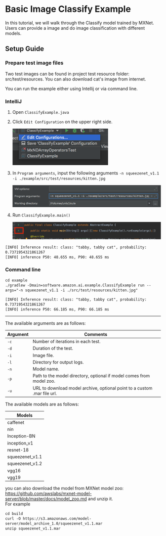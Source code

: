 Basic Image Classify Example
==============

In this tutorial, we will walk through the Classify model trained by MXNet.
Users can provide a image and do image classification with different models.


## Setup Guide

### Prepare test image files

Two test images can be found in project test resource folder: src/test/resources.
You can also download cat's image from internet.

You can run the example either using Intellij or via command line.
### IntelliJ

1. Open `ClassifyExample.java`
2. Click `Edit Configuration` on the upper right side.

    ![edit_config](../doc/img/editConfig.png)

3. In `Program arguments`, input the following arguments `-n squeezenet_v1.1 -i ./example/src/test/resources/kitten.jpg`

    ![edit_config](../doc/img/programArguments.png)

4. Run `ClassifyExample.main()`

    ![edit_config](../doc/img/run.png)

```text
[INFO] Inference result: class: "tabby, tabby cat", probability: 0.7371954321861267
[INFO] inference P50: 48.655 ms, P90: 48.655 ms
```

### Command line

```
cd example
./gradlew -Dmain=software.amazon.ai.example.ClassifyExample run --args="-n squeezenet_v1.1 -i ./src/test/resources/kitten.jpg"
```
```text
[INFO] Inference result: class: "tabby, tabby cat", probability: 0.7371954321861267
[INFO] inference P50: 66.185 ms, P90: 66.185 ms
```
---
The available arguments are as follows:

| Argument   | Comments                                 |
| ---------- | ---------------------------------------- |
| `-c`       | Number of iterations in each test. |
| `-d`       | Duration of the test. |
| `-i`       | Image file. |
| `-l`       | Directory for output logs. |
| `-n`       | Model name. |
| `-p`       | Path to the model directory, optional if model comes from model zoo. |
| `-u`       | URL to download model archive, optional point to a custom .mar file url. |

The available models are as follows:

| Models            |
| ----------------  |
| caffenet          |
| nin               |
| Inception-BN      |
| inception_v1      |
| resnet-18         |
| squeezenet_v1.1   |
| squeezenet_v1.2   |
| vgg16             |
| vgg19             |

you can also download the model from MXNet model zoo: <https://github.com/awslabs/mxnet-model-server/blob/master/docs/model_zoo.md> and unzip it.  
For example

```
cd build
curl -O https://s3.amazonaws.com/model-server/model_archive_1.0/squeezenet_v1.1.mar
unzip squeezenet_v1.1.mar
```